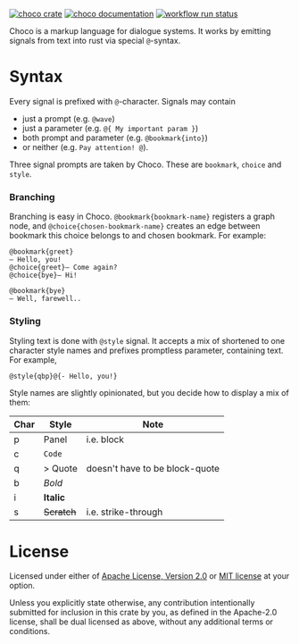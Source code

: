 [![choco crate](https://img.shields.io/crates/v/choco.svg)](https://crates.io/crates/choco)
[![choco documentation](https://docs.rs/choco/badge.svg)](https://docs.rs/choco)
[![workflow run status](https://github.com/30bit/choco/actions/workflows/ci.yml/badge.svg)](https://github.com/30bit/choco/actions/workflows/ci.yml)

Choco is a markup language for dialogue systems. It works by emitting signals from text into rust via special `@`-syntax.

# Syntax

Every signal is prefixed with `@`-character. Signals may contain 
- just a prompt (e.g. `@wave`)
- just a parameter (e.g. `@{ My important param }`) 
- both prompt and parameter (e.g. `@bookmark{into}`) 
- or neither (e.g. `Pay attention! @`).

Three signal prompts are taken by Choco. These are `bookmark`, `choice` and `style`.

### Branching

Branching is easy in Choco. `@bookmark{bookmark-name}` registers a graph node, and `@choice{chosen-bookmark-name}` creates an edge between bookmark this choice belongs to and chosen bookmark. For example:

```
@bookmark{greet}
– Hello, you!
@choice{greet}– Come again?
@choice{bye}– Hi!

@bookmark{bye}
– Well, farewell..
```

### Styling

Styling text is done with `@style` signal. It accepts a mix of shortened to one character style names and prefixes promptless parameter, containing text.
For example,

```
@style{qbp}@{- Hello, you!}
```

Style names are slightly opinionated, but you decide how to display a mix of them:

| Char | Style       | Note                           |
| ---- | ----------- | ------------------------------ |
| p    | Panel       | i.e. block                     |
| c    | `Code`      |                                |
| q    | > Quote     | doesn't have to be block-quote |
| b    | *Bold*      |                                |
| i    | **Italic**  |                                |
| s    | ~~Scratch~~ | i.e. strike-through            |

# License

Licensed under either of [Apache License, Version 2.0](LICENSE-APACHE) or [MIT license](LICENSE-MIT) at your option.

Unless you explicitly state otherwise, any contribution intentionally submitted
for inclusion in this crate by you, as defined in the Apache-2.0 license, shall
be dual licensed as above, without any additional terms or conditions.